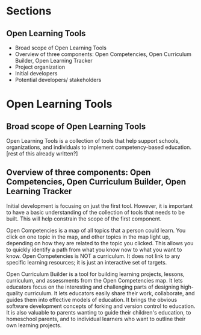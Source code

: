 Sections
===

Open Learning Tools
---
- Broad scope of Open Learning Tools
- Overview of three components:  Open Competencies, Open Curriculum Builder, Open Learning Tracker
- Project organization
- Initial developers
- Potential developers/ stakeholders

Open Learning Tools
===

Broad scope of Open Learning Tools
---
Open Learning Tools is a collection of tools that help support schools, organizations, and individuals to implement competency-based education. [rest of this already written?]

Overview of three components:  Open Competencies, Open Curriculum Builder, Open Learning Tracker
---
Initial development is focusing on just the first tool.  However, it is important to have a basic understanding of the collection of tools that needs to be built.  This will help constrain the scope of the first component.

Open Competencies is a map of all topics that a person could learn. You click on one topic in the map, and other topics in the map light up, depending on how they are related to the topic you clicked.  This allows you to quickly identify a path from what you know now to what you want to know.  Open Competencies is NOT a curriculum.  It does not link to any specific learning resources; it is just an interactive set of targets.

Open Curriculum Builder is a tool for building learning projects, lessons, curriculum, and assessments from the Open Competencies map.  It lets educators focus on the interesting and challenging parts of designing high-quality curriculum.  It lets educators easily share their work, collaborate, and guides them into effective models of education.  It brings the obvious software development concepts of forking and version control to education.  It is also valuable to parents wanting to guide their children's education, to homeschool parents, and to individual learners who want to outline their own learning projects.
